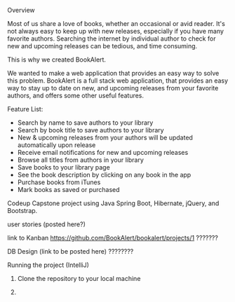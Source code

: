 Overview

Most of us share a love of books, whether an occasional or avid reader. It's not always easy to keep up with new releases,
especially if you have many favorite authors.  Searching the internet by individual author to check for new and upcoming releases can be 
tedious, and time consuming.

This is why we created BookAlert. 

We wanted to make a web application that provides an easy way to solve this problem.  BookAlert is a full stack web application, that 
provides an easy way to stay up to date on new, and upcoming releases from your favorite authors, and offers some other useful features.

Feature List:
- Search by name to save authors to your library
- Search by book title to save authors to your library
- New & upcoming releases from your authors will be updated automatically upon release
- Receive email notifications for new and upcoming releases
- Browse all titles from authors in your library
- Save books to your library page
- See the book description by clicking on any book in the app 
- Purchase books from iTunes
- Mark books as saved or purchased 

Codeup Capstone project using Java Spring Boot, Hibernate, jQuery, and Bootstrap.

user stories (posted here?)

link to Kanban https://github.com/BookAlert/bookalert/projects/1 ???????

DB Design (link to be posted here) ????????

Running the project (IntelliJ)

1. Clone the repository to your local machine

2. 

